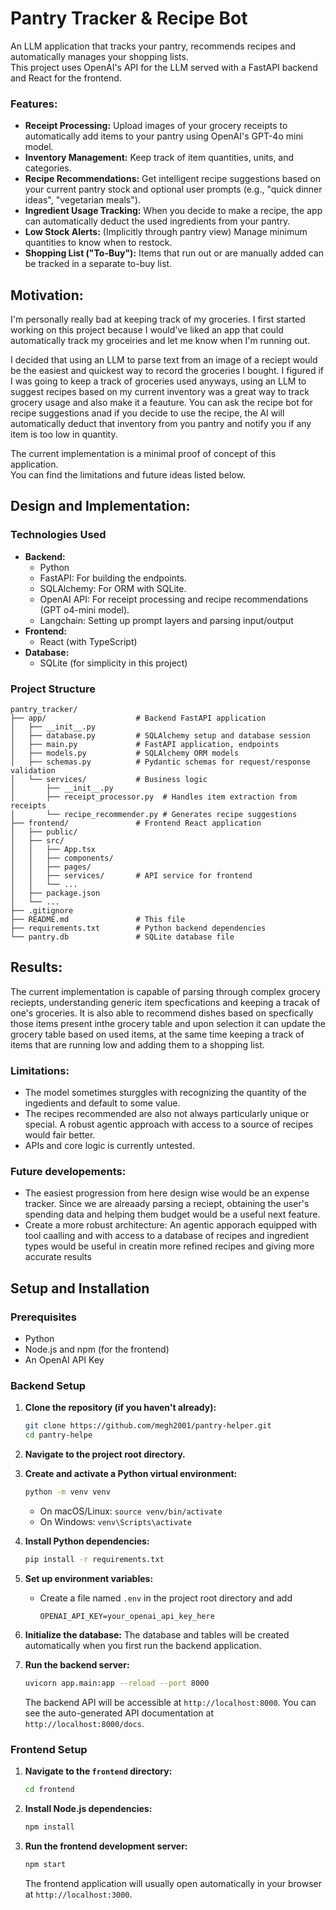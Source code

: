 # Pantry Tracker & Recipe Bot

An LLM application that tracks your pantry, recommends recipes and automatically manages your shopping lists.  
This project uses OpenAI's API for the LLM served with a FastAPI backend and React for the frontend.

### Features:

- **Receipt Processing:** Upload images of your grocery receipts to automatically add items to your pantry using OpenAI's GPT-4o mini model.
- **Inventory Management:** Keep track of item quantities, units, and categories.
- **Recipe Recommendations:** Get intelligent recipe suggestions based on your current pantry stock and optional user prompts (e.g., "quick dinner ideas", "vegetarian meals").
- **Ingredient Usage Tracking:** When you decide to make a recipe, the app can automatically deduct the used ingredients from your pantry.
- **Low Stock Alerts:** (Implicitly through pantry view) Manage minimum quantities to know when to restock.
- **Shopping List ("To-Buy"):** Items that run out or are manually added can be tracked in a separate to-buy list.

## Motivation:
I'm personally really bad at keeping track of my groceries. I first started working on this project because I would've liked an app that could automatically track my groceiries and let me know when I'm running out.  
  
I decided that using an LLM to parse text from an image of a reciept would be the easiest and quickest way to record the groceries I bought. I figured if I was going to keep a track of groceries used anyways, using an LLM to suggest recipes based on my current inventory was a great way to track grocery usage and also make it a feauture. You can ask the recipe bot for recipe suggestions anad if you decide to use the recipe, the AI will automatically deduct that inventory from you pantry and notify you if any item is too low in quantity.    

The current implementation is a minimal proof of concept of this application.  
You can find the limitations and future ideas listed below.


## Design and Implementation:  

### Technologies Used

- **Backend:**
  - Python
  - FastAPI: For building the endpoints.
  - SQLAlchemy: For ORM with SQLite.
  - OpenAI API: For receipt processing and recipe recommendations (GPT o4-mini model).
  - Langchain: Setting up prompt layers and parsing input/output
- **Frontend:**
  - React (with TypeScript)
- **Database:**
  - SQLite (for simplicity in this project)

### Project Structure

```
pantry_tracker/
├── app/                    # Backend FastAPI application
│   ├── __init__.py
│   ├── database.py         # SQLAlchemy setup and database session
│   ├── main.py             # FastAPI application, endpoints
│   ├── models.py           # SQLAlchemy ORM models
│   ├── schemas.py          # Pydantic schemas for request/response validation
│   └── services/           # Business logic
│       ├── __init__.py
│       ├── receipt_processor.py  # Handles item extraction from receipts
│       └── recipe_recommender.py # Generates recipe suggestions
├── frontend/               # Frontend React application
│   ├── public/
│   ├── src/
│   │   ├── App.tsx
│   │   ├── components/
│   │   ├── pages/
│   │   ├── services/       # API service for frontend
│   │   └── ...
│   ├── package.json
│   └── ...
├── .gitignore
├── README.md               # This file
├── requirements.txt        # Python backend dependencies
└── pantry.db               # SQLite database file
```

## Results:
The current implementation is capable of parsing through complex grocery reciepts, understanding generic item specfications and keeping a tracak of one's groceries. 
It is also able to recommend dishes based on specfically those items present inthe grocery table and upon selection it can update the grocery table based on used items, at the same time keeping a track of items that are running low and adding them to a shopping list.

### Limitations:
- The model sometimes sturggles with recognizing the quantity of the ingedients and default to some value. 
- The recipes recommended are also not always particularly unique or special. A robust agentic approach with access to a source of recipes would fair better. 
- APIs and core logic is currently untested.

### Future developements:
- The easiest progression from here design wise would be an expense tracker. Since we are alreaady parsing a reciept, obtaining the user's spending data and helping them budget would be a useful next feature.
- Create a more robust architecture: An agentic apporach equipped with tool caalling and with access to a database of recipes and ingredient types would be useful in creatin more refined recipes and giving more accurate results

## Setup and Installation

### Prerequisites

- Python
- Node.js and npm (for the frontend)
- An OpenAI API Key

### Backend Setup

1.  **Clone the repository (if you haven't already):**

    ```bash
    git clone https://github.com/megh2001/pantry-helper.git
    cd pantry-helpe
    ```

2.  **Navigate to the project root directory.**

3.  **Create and activate a Python virtual environment:**

    ```bash
    python -m venv venv
    ```

    - On macOS/Linux: `source venv/bin/activate`
    - On Windows: `venv\Scripts\activate`

4.  **Install Python dependencies:**

    ```bash
    pip install -r requirements.txt
    ```

5.  **Set up environment variables:**

    - Create a file named `.env` in the project root directory and add
      ```
      OPENAI_API_KEY=your_openai_api_key_here
      ```

6.  **Initialize the database:**
    The database and tables will be created automatically when you first run the backend application.

7.  **Run the backend server:**
    ```bash
    uvicorn app.main:app --reload --port 8000
    ```
    The backend API will be accessible at `http://localhost:8000`. You can see the auto-generated API documentation at `http://localhost:8000/docs`.

### Frontend Setup

1.  **Navigate to the `frontend` directory:**

    ```bash
    cd frontend
    ```

2.  **Install Node.js dependencies:**

    ```bash
    npm install
    ```

3.  **Run the frontend development server:**
    ```bash
    npm start
    ```
    The frontend application will usually open automatically in your browser at `http://localhost:3000`.
